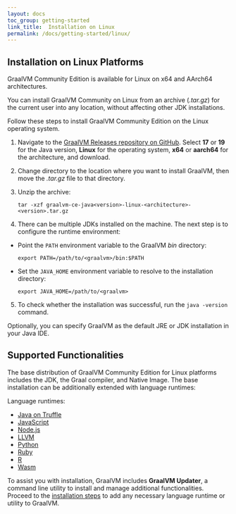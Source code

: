 ```yaml
---
layout: docs
toc_group: getting-started
link_title:  Installation on Linux
permalink: /docs/getting-started/linux/
---
```


## Installation on Linux Platforms

GraalVM Community Edition is available for Linux on x64 and AArch64 architectures.

You can install GraalVM Community on Linux from an archive (_.tar.gz_) for the current user into any location, without affecting other JDK installations.

Follow these steps to install GraalVM Community Edition on the Linux operating system.

1. Navigate to the [GraalVM Releases repository on GitHub](https://github.com/graalvm/graalvm-ce-builds/releases). Select **17** or **19** for the Java version, **Linux** for the operating system, **x64** or **aarch64** for the architecture, and download.

2. Change directory to the location where you want to install GraalVM, then move the _.tar.gz_ file to that directory.

3. Unzip the archive:
    ```shell
    tar -xzf graalvm-ce-java<version>-linux-<architecture>-<version>.tar.gz
    ```
4. There can be multiple JDKs installed on the machine. The next step is to configure the runtime environment:
  - Point the `PATH` environment variable to the GraalVM _bin_ directory:
    ```shell
    export PATH=/path/to/<graalvm>/bin:$PATH
    ```
  - Set the `JAVA_HOME` environment variable to resolve to the installation directory:
    ```shell
    export JAVA_HOME=/path/to/<graalvm>
    ```
5. To check whether the installation was successful, run the `java -version` command.

Optionally, you can specify GraalVM as the default JRE or JDK installation in your Java IDE.

## Supported Functionalities

The base distribution of GraalVM Community Edition for Linux platforms includes the JDK, the Graal compiler, and Native Image.
The base installation can be additionally extended with language runtimes:

Language runtimes:
* [Java on Truffle](../../reference-manual/java-on-truffle/README.md)
* [JavaScript](../../reference-manual/js/README.md)
* [Node.js](../../reference-manual/js/NodeJS.md)
* [LLVM](../../reference-manual/llvm/README.md)
* [Python](../../reference-manual/python/README.md)
* [Ruby](../../reference-manual/ruby/README.md)
* [R](/../../reference-manual/r/README.md)
* [Wasm](../../reference-manual/wasm/README.md)

To assist you with installation, GraalVM includes **GraalVM Updater**, a command line utility to install and manage additional functionalities.
Proceed to the [installation steps](../../reference-manual/graalvm-updater.md#component-installation) to add any necessary language runtime or utility to GraalVM.
